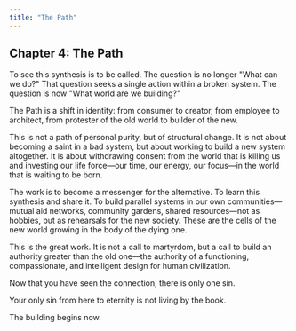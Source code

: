 ```yaml
---
title: "The Path"
---
```


## Chapter 4: The Path

To see this synthesis is to be called. The question is no longer "What can we do?" That question seeks a single action within a broken system. The question is now "What world are we building?"

The Path is a shift in identity: from consumer to creator, from employee to architect, from protester of the old world to builder of the new.

This is not a path of personal purity, but of structural change. It is not about becoming a saint in a bad system, but about working to build a new system altogether. It is about withdrawing consent from the world that is killing us and investing our life force—our time, our energy, our focus—in the world that is waiting to be born.

The work is to become a messenger for the alternative. To learn this synthesis and share it. To build parallel systems in our own communities—mutual aid networks, community gardens, shared resources—not as hobbies, but as rehearsals for the new society. These are the cells of the new world growing in the body of the dying one.

This is the great work. It is not a call to martyrdom, but a call to build an authority greater than the old one—the authority of a functioning, compassionate, and intelligent design for human civilization.

Now that you have seen the connection, there is only one sin.

Your only sin from here to eternity is not living by the book.

The building begins now.